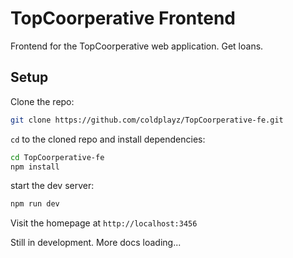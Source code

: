 # TopCoorperative Frontend

Frontend for the TopCoorperative web application. Get loans.

## Setup

Clone the repo:

```bash
git clone https://github.com/coldplayz/TopCoorperative-fe.git
```

`cd` to the cloned repo and install dependencies:

```bash
cd TopCoorperative-fe
npm install
```

start the dev server:

```bash
npm run dev
```

Visit the homepage at `http://localhost:3456`

Still in development. More docs loading...
